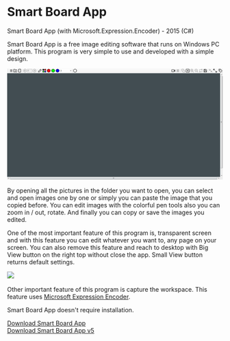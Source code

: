 # Smart Board App
<p>Smart Board App (with Microsoft.Expression.Encoder) - 2015 (C#)</p>
<p>Smart Board App is a free image editing software that runs on Windows PC platform. This program is very simple to use and developed with a simple design.</p>
<img src="SmartBoardApp1.gif">
<p>By opening all the pictures in the folder you want to open, you can select and open images one by one or simply you can paste the image that you copied before. You can edit images with the colorful pen tools also you can zoom in / out, rotate. And finally you can copy or save the images you edited.</p>
<p>One of the most important feature of this program is, transparent screen and with this feature you can edit whatever you want to, any page on your screen. You can also remove this feature and reach to desktop with Big View button on the right top without close the app. Small View button returns default settings.</p>
<img src="SmartBoardApp2.gif">
<p>Other important feature of this program is capture the workspace. This feature uses <a href="https://www.microsoft.com/en-us/download/details.aspx?id=18974">Microsoft Expression Encoder</a>.</p>
<p>Smart Board App doesn't require installation.</p>
<a href="https://github.com/onursert/SmartBoardApp/raw/master/SmartBoardApp.zip">Download Smart Board App</a>
<br/>
<a href="https://github.com/onursert/SmartBoardApp/raw/master/SmartBoardApp_v5.zip">Download Smart Board App v5</a>
